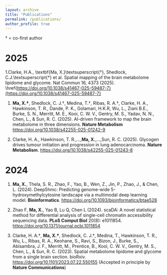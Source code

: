 ```yaml
---
layout: archive
title: "Publications"
permalink: /publications/
author_profile: true
---
```

† = co-first author

# 2025
1.Clarke, H.A., \textbf{Ma, X.}\textsuperscript{$\dagger$}, Shedlock, C.J.\textsuperscript{$\dagger$} et al. Spatial mapping of the brain metabolome lipidome and glycome. Nat Commun 16, 4373 (2025). \href{https://doi.org/10.1038/s41467-025-59487-7}{https://doi.org/10.1038/s41467-025-59487-7}

1. **Ma, X.†**, Shedlock, C. J.†, Medina, T.†, Ribas, R. A.†, Clarke, H. A., Hawkinson, T. R., Dande, P. K., Golamari, H.K.R, Wu, L., Ziani B.E., Burke, S. N., Merritt, M. E., Kooi,
C. W. V., Gentry, M. S., Yadav, N. N., Chen, L., & Sun, R. C. (2025).
AI-driven framework to map the brain metabolome in three dimensions. **Nature Metabolism** <https://doi.org/10.1038/s42255-025-01242-9>

1. Clarke, H. A., Hawkinson, T. R.,...,**Ma, X.**,...,Sun, R. C. (2025). Glycogen drives tumour initiation and progression in lung adenocarcinoma. **Nature Metabolism**. <https://doi.org/10.1038/s42255-025-01243-8>

# 2024
1. **Ma, X.**, Thela, S. R., Zhao, F., Yao, B., Wen, Z., Jin, P., Zhao, J., & Chen, L.
(2024). Deep5hmc: Predicting genome-wide 5-hydroxymethylcytosine
landscape via a multimodal deep learning model. **Bioinformatics**. <https://doi.org/10.1093/bioinformatics/btae528>

1. Zhao F, **Ma, X.**, Yao B, Lu Q, Chen L (2024). scaDA: A novel statistical method for differential analysis of single-cell chromatin accessibility sequencing data. **PLoS Comput Biol** 20(8): e1011854. <https://doi.org/10.1371/journal.pcbi.1011854>

1. Clarke, H. A.†, **Ma, X.†**, Shedlock, C. J.†, Medina, T., Hawkinson, T. R., Wu, L.,
Ribas, R. A., Keohane, S., Ravi, S., Bizon, J., Burke, S., Abisambra,
J. F., Merritt, M., Prentice, B., Kooi, C. W. V., Gentry, M. S., Chen, L.,
& Sun, R. C. (2023). Spatial metabolome lipidome and glycome from
a single brain section. bioRxiv. <https://doi.org/10.1101/2023.07.22.550155>
(Accepted in principle by **Nature Communications**)
